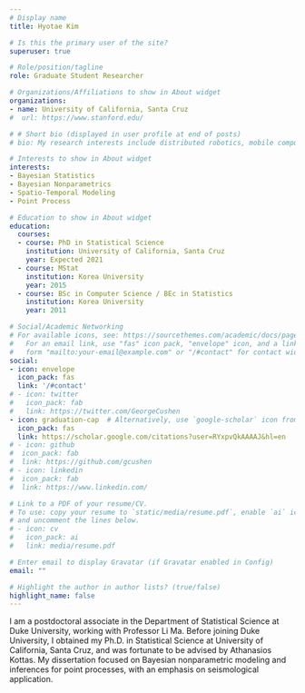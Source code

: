 ```yaml
---
# Display name
title: Hyotae Kim

# Is this the primary user of the site?
superuser: true

# Role/position/tagline
role: Graduate Student Researcher

# Organizations/Affiliations to show in About widget
organizations:
- name: University of California, Santa Cruz
#  url: https://www.stanford.edu/

# # Short bio (displayed in user profile at end of posts)
# bio: My research interests include distributed robotics, mobile computing and programmable matter.

# Interests to show in About widget
interests:
- Bayesian Statistics
- Bayesian Nonparametrics
- Spatio-Temporal Modeling
- Point Process

# Education to show in About widget
education:
  courses:
  - course: PhD in Statistical Science
    institution: University of California, Santa Cruz
    year: Expected 2021
  - course: MStat 
    institution: Korea University
    year: 2015
  - course: BSc in Computer Science / BEc in Statistics
    institution: Korea University
    year: 2011

# Social/Academic Networking
# For available icons, see: https://sourcethemes.com/academic/docs/page-builder/#icons
#   For an email link, use "fas" icon pack, "envelope" icon, and a link in the
#   form "mailto:your-email@example.com" or "/#contact" for contact widget.
social:
- icon: envelope
  icon_pack: fas
  link: '/#contact'
# - icon: twitter
#   icon_pack: fab
#   link: https://twitter.com/GeorgeCushen
- icon: graduation-cap  # Alternatively, use `google-scholar` icon from `ai` icon pack
  icon_pack: fas
  link: https://scholar.google.com/citations?user=RYxpvQkAAAAJ&hl=en
# - icon: github
#  icon_pack: fab
#  link: https://github.com/gcushen
# - icon: linkedin
#  icon_pack: fab
#  link: https://www.linkedin.com/

# Link to a PDF of your resume/CV.
# To use: copy your resume to `static/media/resume.pdf`, enable `ai` icons in `params.toml`, 
# and uncomment the lines below.
# - icon: cv
#   icon_pack: ai
#   link: media/resume.pdf

# Enter email to display Gravatar (if Gravatar enabled in Config)
email: ""

# Highlight the author in author lists? (true/false)
highlight_name: false
---
```


I am a postdoctoral associate in the Department of Statistical Science at Duke University, working with Professor Li Ma. Before joining Duke University, I obtained my Ph.D. in Statistical Science at University of California, Santa Cruz, and was fortunate to be advised by Athanasios Kottas. My dissertation focused on Bayesian nonparametric modeling and inferences for point processes, with an emphasis on seismological application.
 

